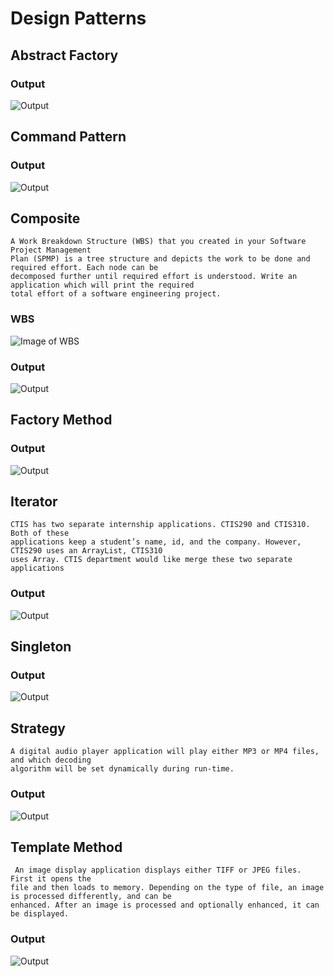 # Design Patterns

## Abstract Factory

### Output
![Output](https://image.prntscr.com/image/9PU6-p5YQhWb4ZbTeRisRg.png)

## Command Pattern

### Output
![Output](https://image.prntscr.com/image/9PU6-p5YQhWb4ZbTeRisRg.png)

## Composite
```
A Work Breakdown Structure (WBS) that you created in your Software Project Management
Plan (SPMP) is a tree structure and depicts the work to be done and required effort. Each node can be
decomposed further until required effort is understood. Write an application which will print the required
total effort of a software engineering project.
```
### WBS
![Image of WBS](https://image.prntscr.com/image/rEsH-RoMTMqpo5yJH0SceA.png)

### Output
![Output](https://image.prntscr.com/image/9PU6-p5YQhWb4ZbTeRisRg.png)


## Factory Method

### Output
![Output](https://image.prntscr.com/image/9PU6-p5YQhWb4ZbTeRisRg.png)

## Iterator
```
CTIS has two separate internship applications. CTIS290 and CTIS310. Both of these
applications keep a student’s name, id, and the company. However, CTIS290 uses an ArrayList, CTIS310
uses Array. CTIS department would like merge these two separate applications
```

### Output
![Output](https://image.prntscr.com/image/9PU6-p5YQhWb4ZbTeRisRg.png)

## Singleton

### Output
![Output](https://image.prntscr.com/image/9PU6-p5YQhWb4ZbTeRisRg.png)

## Strategy
```
A digital audio player application will play either MP3 or MP4 files, and which decoding
algorithm will be set dynamically during run-time.
```

### Output
![Output](https://image.prntscr.com/image/9PU6-p5YQhWb4ZbTeRisRg.png)


## Template Method
```
 An image display application displays either TIFF or JPEG files. First it opens the
file and then loads to memory. Depending on the type of file, an image is processed differently, and can be
enhanced. After an image is processed and optionally enhanced, it can be displayed.
```

### Output
![Output](https://image.prntscr.com/image/9PU6-p5YQhWb4ZbTeRisRg.png)